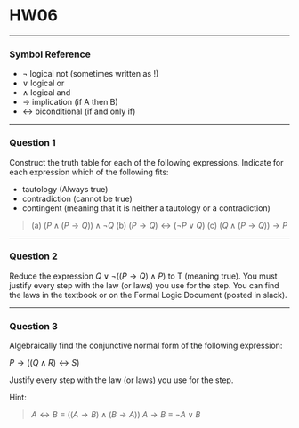 # HW06
---
### Symbol Reference
- $\lnot$ logical not (sometimes written as !)
- $\lor$ logical or
- $\land$ logical and
- $\rightarrow$ implication (if A then B)
- $\leftrightarrow$ biconditional (if and only if)

---
### Question 1

Construct the truth table for each of the following expressions. Indicate for each expression which of the following fits: 
- tautology (Always true)
- contradiction (cannot be true)
- contingent (meaning that it is neither a tautology or a contradiction)

> (a) $(P \land (P \rightarrow Q)) \land \lnot Q$
> (b) $(P \rightarrow Q) \leftrightarrow (\lnot P \lor Q)$
> (c) $(Q \land (P \rightarrow Q)) \rightarrow P$

---
### Question 2

Reduce the expression $Q \lor \lnot((P \rightarrow Q) \land P)$  to T (meaning true). You must justify every step with the law (or laws) you use for the step. You can find the laws in the textbook or on the Formal Logic Document (posted in slack).

---
### Question 3

Algebraically find the conjunctive normal form of the following expression:

$P \rightarrow ((Q \land R) \leftrightarrow S)$

Justify every step with the law (or laws) you use for the step.

Hint:
> $A \leftrightarrow B \equiv ((A \rightarrow B) \land (B \rightarrow A))$
> $A \rightarrow B \equiv \lnot A \lor B$


